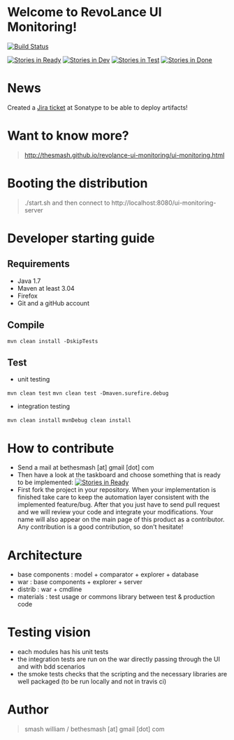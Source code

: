 Welcome to RevoLance UI Monitoring!
============

[![Build Status](https://travis-ci.org/TheSmash/revolance-ui-monitoring.png)](https://travis-ci.org/TheSmash/revolance-ui-monitoring)


[![Stories in Ready](https://badge.waffle.io/TheSmash/revolance-ui-monitoring.png?label=ready)](https://waffle.io/TheSmash/revolance-ui-monitoring)
[![Stories in Dev](https://badge.waffle.io/TheSmash/revolance-ui-monitoring.png?label=in%20dev)](https://waffle.io/TheSmash/revolance-ui-monitoring)
[![Stories in Test](https://badge.waffle.io/TheSmash/revolance-ui-monitoring.png?label=in%20test)](https://waffle.io/TheSmash/revolance-ui-monitoring)
[![Stories in Done](https://badge.waffle.io/TheSmash/revolance-ui-monitoring.png?label=done)](https://waffle.io/TheSmash/revolance-ui-monitoring)

# News

Created a [Jira ticket](https://issues.sonatype.org/browse/OSSRH-8474) at Sonatype to be able to deploy artifacts! 


# Want to know more?

> http://thesmash.github.io/revolance-ui-monitoring/ui-monitoring.html


# Booting the distribution

> ./start.sh and then connect to http://localhost:8080/ui-monitoring-server

# Developer starting guide

## Requirements

  - Java 1.7
  - Maven at least 3.04
  - Firefox
  - Git and a gitHub account

## Compile

`mvn clean install -DskipTests`

## Test

* unit testing

`mvn clean test`
`mvn clean test -Dmaven.surefire.debug`

* integration testing

`mvn clean install`
`mvnDebug clean install`

# How to contribute

  * Send a mail at bethesmash [at] gmail [dot] com
  * Then have a look at the taskboard and choose something that is ready to be implemented: [![Stories in Ready](https://badge.waffle.io/TheSmash/revolance-ui-monitoring.png?label=ready)](https://waffle.io/TheSmash/revolance-ui-monitoring)
  * First fork the project in your repository. When your implementation is finished take care to keep the automation layer consistent with the implemented feature/bug. After that you just have to send pull request and we will review your code and integrate your modifications. Your name will also appear on the main page of this product as a contributor. Any contribution is a good contribution, so don't hesitate!
  
# Architecture

  * base components : model + comparator + explorer + database
  * war  : base components + explorer + server
  * distrib : war + cmdline
  * materials : test usage or commons library between test & production code
  
# Testing vision

  * each modules has his unit tests
  * the integration tests are run on the war directly passing through the UI and with bdd scenarios
  * the smoke tests checks that the scripting and the necessary libraries are well packaged (to be run locally and not in travis ci)



Author
======

> smash william / bethesmash [at] gmail [dot] com
   
   
